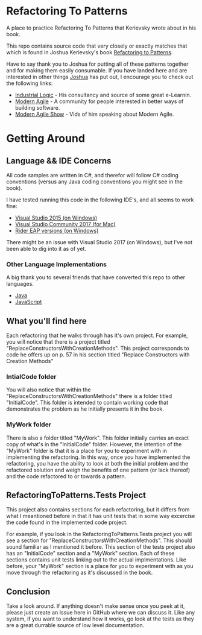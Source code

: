 # Refactoring To Patterns
A place to practice Refactoring To Patterns that Kerievsky wrote about in his book.

This repo contains source code that very closely or exactly matches that which is found in Joshua Kerievsky's book [Refactoring to Patterns](https://www.amazon.com/Refactoring-Patterns-Joshua-Kerievsky/dp/0321213351).

Have to say thank you to Joshua for putting all of these patterns together and for making them easily consumable. If you have landed here and are interested in other things [Joshua](https://www.industriallogic.com/people/joshua) has put out, I encourage you to check out the following links:

* [Industrial Logic](https://www.industriallogic.com/) - His consultancy and source of some great e-Learnin.
* [Modern Agile](http://modernagile.org/) - A community for people interested in better ways of building software.
* [Modern Agile Show](https://www.youtube.com/channel/UCMwCSEyUk59V8IQADpdn5PA) - Vids of him speaking about Modern Agile.

# Getting Around

## Language && IDE Concerns
All code samples are written in C#, and therefor will follow C# coding conventions (versus any Java coding conventions you might see in the book).

I have tested running this code in the following IDE's, and all seems to work fine:
* [Visual Studio 2015 (on Windows)](https://www.visualstudio.com/vs/older-downloads/)
* [Visual Studio Community 2017 (for Mac)](https://www.visualstudio.com/vs/visual-studio-mac/)
* [Rider EAP versions (on Windows)](https://www.jetbrains.com/rider/)

There might be an issue with Visual Studio 2017 (on Windows), but I've not been able to dig into it as of yet.

### Other Language Implementations

A big thank you to several friends that have converted this repo to other languages.

* [Java](https://github.com/dillius/RefactoringToPatternsJava)
* [JavaScript](https://github.com/TonyAshworth/patterns-workgroup)

## What you'll find here
Each refactoring that he walks through has it's own project. For example, you will notice that there is a project titled "ReplaceConstructorsWithCreationMethods". This project corresponds to code he offers up on p. 57 in his section titled "Replace Constructors with Creation Methods"

### IntialCode folder
You will also notice that within the "ReplaceConstructorsWithCreationMethods" there is a folder titled "InitialCode". This folder is intended to contain working code that demonstrates the problem as he initially presents it in the book.

### MyWork folder
There is also a folder titled "MyWork". This folder initially carries an exact copy of what's in the "InitialCode" folder. However, the intention of the "MyWork" folder is that it is a place for you to experiment with in implementing the refactoring. In this way, once you have implemented the refactoring, you have the ability to look at both the initial problem and the refactored solution and weigh the benefits of one pattern (or lack thereof) and the code refactored to or towards a pattern.

## RefactoringToPatterns.Tests Project

This project also contains sections for each refactoring, but it differs from what I meantioned before in that it has unit tests that in
some way excercise the code found in the implemented code project.

For example, if you look in the RefactoringToPatterns.Tests project you will see a section for "ReplaceConstructorsWithCreationMethods". This should sound familiar as I mentioned it before. This section of the tests project also has an "InitialCode" section and a "MyWork" section. Each of these sections contains unit tests linking out to the actual implmentations. Like before, your "MyWork" section is a place for you to experiment with as you move through the refactoring as it's discussed in the book.

## Conclusion

Take a look around. If anything doesn't make sense once you peek at it, please just create an Issue here in GitHub where we
can discuss it. Like any system, if you want to understand how it works, go look at the tests as they are a great durrable source of low level documentation.
